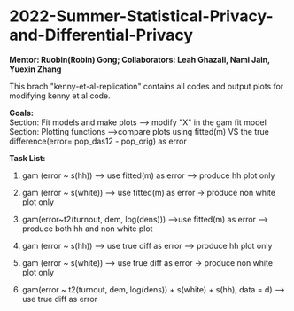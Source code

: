 
# 2022-Summer-Statistical-Privacy-and-Differential-Privacy
**Mentor: Ruobin(Robin) Gong; Collaborators: Leah Ghazali, Nami Jain, Yuexin Zhang**

This brach "kenny-et-al-replication" contains all codes and output plots for modifying kenny et al code. 

**Goals:**  
Section: Fit models and make plots --> modify "X" in the gam fit model  
Section: Plotting functions -->compare plots using fitted(m) VS the true difference(error= pop_das12 - pop_orig) as error

**Task List:**
 1. gam (error ~ s(hh)) --> use fitted(m) as error --> produce hh plot only

 2. gam (error ~ s(white)) --> use fitted(m) as error -> produce non white plot only

 3. gam(error~t2(turnout, dem, log(dens))) -->use fitted(m) as error --> produce both hh and non white plot

 4. gam (error ~ s(hh)) --> use true diff as error --> produce hh plot only

 5. gam (error ~ s(white)) --> use true diff as error -> produce non white plot only

 6. gam(error ~ t2(turnout, dem, log(dens)) + s(white) + s(hh), data = d) --> use true diff as error
 
 
 
